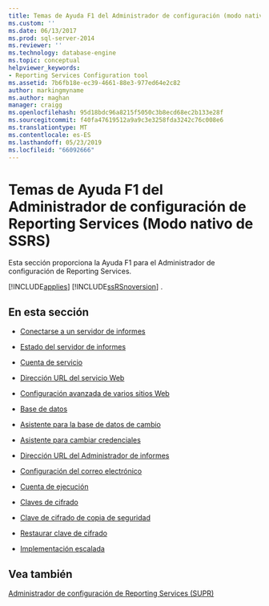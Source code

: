 ```yaml
---
title: Temas de Ayuda F1 del Administrador de configuración (modo nativo de SSRS) de Reporting Services | Microsoft Docs
ms.custom: ''
ms.date: 06/13/2017
ms.prod: sql-server-2014
ms.reviewer: ''
ms.technology: database-engine
ms.topic: conceptual
helpviewer_keywords:
- Reporting Services Configuration tool
ms.assetid: 7b6fb18e-ec39-4661-88e3-977ed64e2c82
author: markingmyname
ms.author: maghan
manager: craigg
ms.openlocfilehash: 95d18bdc96a8215f5050c3b8ecd68ec2b133e28f
ms.sourcegitcommit: f40fa47619512a9a9c3e3258fda3242c76c008e6
ms.translationtype: MT
ms.contentlocale: es-ES
ms.lasthandoff: 05/23/2019
ms.locfileid: "66092666"
---
```

# <a name="reporting-services-configuration-manager-f1-help-topics-ssrs-native-mode"></a>Temas de Ayuda F1 del Administrador de configuración de Reporting Services (Modo nativo de SSRS)
  Esta sección proporciona la Ayuda F1 para el Administrador de configuración de Reporting Services.  
  
 [!INCLUDE[applies](../../includes/applies-md.md)] [!INCLUDE[ssRSnoversion](../../includes/ssrsnoversion-md.md)] .  
  
## <a name="in-this-section"></a>En esta sección  
  
-   [Conectarse a un servidor de informes](../../../2014/sql-server/install/connect-to-a-native-mode-report-server.md)  
  
-   [Estado del servidor de informes](../../../2014/sql-server/install/report-server-status-ssrs-native-mode.md)  
  
-   [Cuenta de servicio](../../../2014/sql-server/install/service-account-ssrs-native-mode.md)  
  
-   [Dirección URL del servicio Web](../../../2014/sql-server/install/web-service-url-ssrs-native-mode.md)  
  
-   [Configuración avanzada de varios sitios Web](../../../2014/sql-server/install/advanced-multiple-web-site-configuration-ssrs-native-mode.md)  
  
-   [Base de datos](../../../2014/sql-server/install/database-ssrs-native-mode.md)  
  
-   [Asistente para la base de datos de cambio](../../../2014/sql-server/install/change-database-wizard-ssrs-native-mode.md)  
  
-   [Asistente para cambiar credenciales](../../../2014/sql-server/install/change-credentials-wizard-ssrs-native-mode.md)  
  
-   [Dirección URL del Administrador de informes](../../../2014/sql-server/install/report-manager-url-ssrs-native-mode.md)  
  
-   [Configuración del correo electrónico](../../reporting-services/install-windows/e-mail-settings-reporting-services-native-mode-configuration-manager.md)  
  
-   [Cuenta de ejecución](../../../2014/sql-server/install/execution-account-ssrs-native-mode.md)  
  
-   [Claves de cifrado](../../../2014/sql-server/install/encryption-keys-ssrs-native-mode.md)  
  
-   [Clave de cifrado de copia de seguridad](../../../2014/sql-server/install/backup-encryption-key-ssrs-native-mode.md)  
  
-   [Restaurar clave de cifrado](../../../2014/sql-server/install/restore-encryption-key-ssrs-native-mode.md)  
  
-   [Implementación escalada](../../../2014/sql-server/install/scale-out-deployment-native-mode-report-server.md)  
  
## <a name="see-also"></a>Vea también  
 [Administrador de configuración de Reporting Services &#40;SUPR&#41;](reporting-services-configuration-manager-native-mode.md)  
  
  
